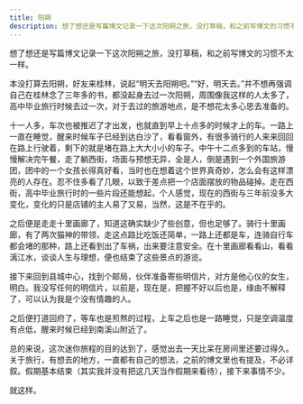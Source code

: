 ```yaml
---
title: 阳朔
description: 想了想还是写篇博文记录一下这次阳朔之旅，没打草稿，和之前写博文的习惯不太一样。
---
```


想了想还是写篇博文记录一下这次阳朔之旅，没打草稿，和之前写博文的习惯不太一样。

本没打算去阳朔，好友来桂林，说起“明天去阳朔吧。”“好，明天去。”并不想再强调自己在桂林念了三年多的书，都没起身去过一次阳朔，周围像我这样的人太多了，高中毕业旅行时候去过一次，对于去过的旅游地点，是不想花太多心思去准备的。

十一人多，车次也被推迟了才出发，也就直到早上十点多的时候才上的车。一路上一直在睡觉，醒来时候车子已经到达白沙了，看看窗外，有很多骑行的人来来回回在路上行驶着，剩下的就是堵在路上大大小小的车子。中午十二点多到的车站，慢慢解决完午餐，走了躺西街，场面与预想无异，全是人，倒是遇到一个外国旅游团，团中的一个女孩长得真好看，当时也在想着这个世界真奇妙，怎么会有这样漂亮的人存在。忍不住多看了几眼，以致于差点把一个店面摆放的物品碰掉。走在西街，高中毕业旅行时的一些片段还能想起，个人感觉，现在的西街与三年前没多大变化，变化的只是店铺的主人易了又易，当然，这是不在乎的。

之后便是走走十里画廊了，知道这确实缺少了些创意，但也足够了。骑行十里画廊，有了两次猫神的带领，走这点路比吃饭还简单，一路上还都是车，连骑自行车都会堵的那种，路上还看到出了车祸，出来要注意安全。在十里画廊看看山，看看漓江水，谈谈人生与理想，便也结束了这些景点的游览。

接下来回到县城中心，找到个邮局，伙伴准备寄些明信片，对方是他心仪的女生，明白。我没写任何的明信片，以前是，现在是，把握不好以后也是，缘由不解释了，可以认为我是个没有情趣的人。

之后便打道回府了，等车也是煎熬的过程，上车之后也是一路睡觉，只是空调温度有点低，醒来时候已经到南溪山附近了。

总的来说，这次迷你旅程的目的达到了，感觉出去一天比呆在房间里还要过得久。关于旅行，有想去的地方，一直都有自己的想法，之前的博文里也有提及，不必详叙。假期基本结束（其实我并没有把这几天当作假期来看待），接下来事情不少。

就这样。

